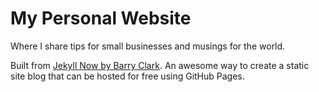 # My Personal Website

Where I share tips for small businesses and musings for the world.

Built from [Jekyll Now by Barry Clark](https://github.com/barryclark/jekyll-now/). An awesome way to create a static site blog that can be hosted for free using GitHub Pages. 
